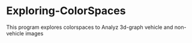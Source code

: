 # Exploring-ColorSpaces
This program explores colorspaces to Analyz 3d-graph vehicle and non-vehicle images
